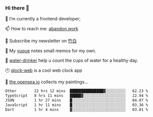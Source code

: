 ### Hi there 👋

<!--
**Alfxjx/Alfxjx** is a ✨ _special_ ✨ repository because its `README.md` (this file) appears on your GitHub profile.

Here are some ideas to get you started:

- 🔭 I’m currently working on ...
- 🌱 I’m currently learning ...
- 👯 I’m looking to collaborate on ...
- 🤔 I’m looking for help with ...
- 💬 Ask me about ...
- 📫 How to reach me: ...
- 😄 Pronouns: ...
- ⚡ Fun fact: ...
-->
🔭  I’m currently a frontend developer;

📫  How to reach me: [abandon.work](https://www.abandon.work/)

🎉  Subscribe my newsletter on [竹白](https://alfxjx.zhubai.love/)

🌱  My [yuque](https://www.yuque.com/alfxjx) notes small memos for my own.

🥤  [water-drinker](https://weldingboys.vercel.app/water) help u count the cups of water for a healthy day.

🕑  [qlock-web](https://qlock-web.vercel.app) is a cool web clock app

🌊  [the opensea.io](https://opensea.io/assets/0x495f947276749ce646f68ac8c248420045cb7b5e/29433830147332339639115006737701029562687338063458078299874716625823015632897) collects my paintings...

<!--START_SECTION:waka-->

```txt
Other        22 hrs 12 mins  ███████████████▓░░░░░░░░░   62.23 %
TypeScript   8 hrs 11 mins   █████▓░░░░░░░░░░░░░░░░░░░   22.94 %
JSON         1 hr 27 mins    █░░░░░░░░░░░░░░░░░░░░░░░░   04.07 %
JavaScript   1 hr 11 mins    █░░░░░░░░░░░░░░░░░░░░░░░░   03.36 %
Dart         1 hr 4 mins     ▓░░░░░░░░░░░░░░░░░░░░░░░░   03.01 %
```

<!--END_SECTION:waka-->

